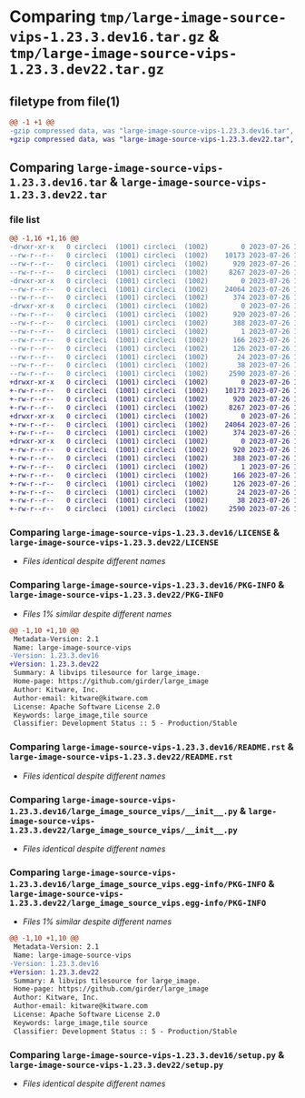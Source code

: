 # Comparing `tmp/large-image-source-vips-1.23.3.dev16.tar.gz` & `tmp/large-image-source-vips-1.23.3.dev22.tar.gz`

## filetype from file(1)

```diff
@@ -1 +1 @@
-gzip compressed data, was "large-image-source-vips-1.23.3.dev16.tar", last modified: Wed Jul 26 14:30:55 2023, max compression
+gzip compressed data, was "large-image-source-vips-1.23.3.dev22.tar", last modified: Wed Jul 26 15:07:17 2023, max compression
```

## Comparing `large-image-source-vips-1.23.3.dev16.tar` & `large-image-source-vips-1.23.3.dev22.tar`

### file list

```diff
@@ -1,16 +1,16 @@
-drwxr-xr-x   0 circleci  (1001) circleci  (1002)        0 2023-07-26 14:30:55.763513 large-image-source-vips-1.23.3.dev16/
--rw-r--r--   0 circleci  (1001) circleci  (1002)    10173 2023-07-26 14:30:55.000000 large-image-source-vips-1.23.3.dev16/LICENSE
--rw-r--r--   0 circleci  (1001) circleci  (1002)      920 2023-07-26 14:30:55.763513 large-image-source-vips-1.23.3.dev16/PKG-INFO
--rw-r--r--   0 circleci  (1001) circleci  (1002)     8267 2023-07-26 14:30:55.000000 large-image-source-vips-1.23.3.dev16/README.rst
-drwxr-xr-x   0 circleci  (1001) circleci  (1002)        0 2023-07-26 14:30:55.759513 large-image-source-vips-1.23.3.dev16/large_image_source_vips/
--rw-r--r--   0 circleci  (1001) circleci  (1002)    24064 2023-07-26 14:29:11.000000 large-image-source-vips-1.23.3.dev16/large_image_source_vips/__init__.py
--rw-r--r--   0 circleci  (1001) circleci  (1002)      374 2023-07-26 14:29:11.000000 large-image-source-vips-1.23.3.dev16/large_image_source_vips/girder_source.py
-drwxr-xr-x   0 circleci  (1001) circleci  (1002)        0 2023-07-26 14:30:55.763513 large-image-source-vips-1.23.3.dev16/large_image_source_vips.egg-info/
--rw-r--r--   0 circleci  (1001) circleci  (1002)      920 2023-07-26 14:30:55.000000 large-image-source-vips-1.23.3.dev16/large_image_source_vips.egg-info/PKG-INFO
--rw-r--r--   0 circleci  (1001) circleci  (1002)      388 2023-07-26 14:30:55.000000 large-image-source-vips-1.23.3.dev16/large_image_source_vips.egg-info/SOURCES.txt
--rw-r--r--   0 circleci  (1001) circleci  (1002)        1 2023-07-26 14:30:55.000000 large-image-source-vips-1.23.3.dev16/large_image_source_vips.egg-info/dependency_links.txt
--rw-r--r--   0 circleci  (1001) circleci  (1002)      166 2023-07-26 14:30:55.000000 large-image-source-vips-1.23.3.dev16/large_image_source_vips.egg-info/entry_points.txt
--rw-r--r--   0 circleci  (1001) circleci  (1002)      126 2023-07-26 14:30:55.000000 large-image-source-vips-1.23.3.dev16/large_image_source_vips.egg-info/requires.txt
--rw-r--r--   0 circleci  (1001) circleci  (1002)       24 2023-07-26 14:30:55.000000 large-image-source-vips-1.23.3.dev16/large_image_source_vips.egg-info/top_level.txt
--rw-r--r--   0 circleci  (1001) circleci  (1002)       38 2023-07-26 14:30:55.763513 large-image-source-vips-1.23.3.dev16/setup.cfg
--rw-r--r--   0 circleci  (1001) circleci  (1002)     2590 2023-07-26 14:29:11.000000 large-image-source-vips-1.23.3.dev16/setup.py
+drwxr-xr-x   0 circleci  (1001) circleci  (1002)        0 2023-07-26 15:07:17.738043 large-image-source-vips-1.23.3.dev22/
+-rw-r--r--   0 circleci  (1001) circleci  (1002)    10173 2023-07-26 15:07:17.000000 large-image-source-vips-1.23.3.dev22/LICENSE
+-rw-r--r--   0 circleci  (1001) circleci  (1002)      920 2023-07-26 15:07:17.738043 large-image-source-vips-1.23.3.dev22/PKG-INFO
+-rw-r--r--   0 circleci  (1001) circleci  (1002)     8267 2023-07-26 15:07:17.000000 large-image-source-vips-1.23.3.dev22/README.rst
+drwxr-xr-x   0 circleci  (1001) circleci  (1002)        0 2023-07-26 15:07:17.734043 large-image-source-vips-1.23.3.dev22/large_image_source_vips/
+-rw-r--r--   0 circleci  (1001) circleci  (1002)    24064 2023-07-26 15:05:31.000000 large-image-source-vips-1.23.3.dev22/large_image_source_vips/__init__.py
+-rw-r--r--   0 circleci  (1001) circleci  (1002)      374 2023-07-26 15:05:31.000000 large-image-source-vips-1.23.3.dev22/large_image_source_vips/girder_source.py
+drwxr-xr-x   0 circleci  (1001) circleci  (1002)        0 2023-07-26 15:07:17.738043 large-image-source-vips-1.23.3.dev22/large_image_source_vips.egg-info/
+-rw-r--r--   0 circleci  (1001) circleci  (1002)      920 2023-07-26 15:07:17.000000 large-image-source-vips-1.23.3.dev22/large_image_source_vips.egg-info/PKG-INFO
+-rw-r--r--   0 circleci  (1001) circleci  (1002)      388 2023-07-26 15:07:17.000000 large-image-source-vips-1.23.3.dev22/large_image_source_vips.egg-info/SOURCES.txt
+-rw-r--r--   0 circleci  (1001) circleci  (1002)        1 2023-07-26 15:07:17.000000 large-image-source-vips-1.23.3.dev22/large_image_source_vips.egg-info/dependency_links.txt
+-rw-r--r--   0 circleci  (1001) circleci  (1002)      166 2023-07-26 15:07:17.000000 large-image-source-vips-1.23.3.dev22/large_image_source_vips.egg-info/entry_points.txt
+-rw-r--r--   0 circleci  (1001) circleci  (1002)      126 2023-07-26 15:07:17.000000 large-image-source-vips-1.23.3.dev22/large_image_source_vips.egg-info/requires.txt
+-rw-r--r--   0 circleci  (1001) circleci  (1002)       24 2023-07-26 15:07:17.000000 large-image-source-vips-1.23.3.dev22/large_image_source_vips.egg-info/top_level.txt
+-rw-r--r--   0 circleci  (1001) circleci  (1002)       38 2023-07-26 15:07:17.738043 large-image-source-vips-1.23.3.dev22/setup.cfg
+-rw-r--r--   0 circleci  (1001) circleci  (1002)     2590 2023-07-26 15:05:31.000000 large-image-source-vips-1.23.3.dev22/setup.py
```

### Comparing `large-image-source-vips-1.23.3.dev16/LICENSE` & `large-image-source-vips-1.23.3.dev22/LICENSE`

 * *Files identical despite different names*

### Comparing `large-image-source-vips-1.23.3.dev16/PKG-INFO` & `large-image-source-vips-1.23.3.dev22/PKG-INFO`

 * *Files 1% similar despite different names*

```diff
@@ -1,10 +1,10 @@
 Metadata-Version: 2.1
 Name: large-image-source-vips
-Version: 1.23.3.dev16
+Version: 1.23.3.dev22
 Summary: A libvips tilesource for large_image.
 Home-page: https://github.com/girder/large_image
 Author: Kitware, Inc.
 Author-email: kitware@kitware.com
 License: Apache Software License 2.0
 Keywords: large_image,tile source
 Classifier: Development Status :: 5 - Production/Stable
```

### Comparing `large-image-source-vips-1.23.3.dev16/README.rst` & `large-image-source-vips-1.23.3.dev22/README.rst`

 * *Files identical despite different names*

### Comparing `large-image-source-vips-1.23.3.dev16/large_image_source_vips/__init__.py` & `large-image-source-vips-1.23.3.dev22/large_image_source_vips/__init__.py`

 * *Files identical despite different names*

### Comparing `large-image-source-vips-1.23.3.dev16/large_image_source_vips.egg-info/PKG-INFO` & `large-image-source-vips-1.23.3.dev22/large_image_source_vips.egg-info/PKG-INFO`

 * *Files 1% similar despite different names*

```diff
@@ -1,10 +1,10 @@
 Metadata-Version: 2.1
 Name: large-image-source-vips
-Version: 1.23.3.dev16
+Version: 1.23.3.dev22
 Summary: A libvips tilesource for large_image.
 Home-page: https://github.com/girder/large_image
 Author: Kitware, Inc.
 Author-email: kitware@kitware.com
 License: Apache Software License 2.0
 Keywords: large_image,tile source
 Classifier: Development Status :: 5 - Production/Stable
```

### Comparing `large-image-source-vips-1.23.3.dev16/setup.py` & `large-image-source-vips-1.23.3.dev22/setup.py`

 * *Files identical despite different names*

